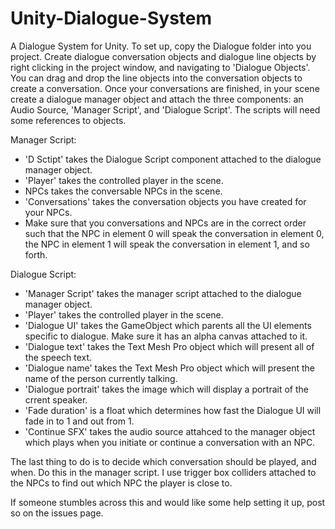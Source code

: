 # Unity-Dialogue-System
A Dialogue System for Unity.
To set up, copy the Dialogue folder into you project. 
Create dialogue conversation objects and dialogue line objects by right clicking in the project window, and navigating to 'Dialogue Objects'. You can drag and drop the line objects into the conversation objects to create a conversation.
Once your conversations are finished, in your scene create a dialogue manager object and attach the three components: an Audio Source, 'Manager Script', and 'Dialogue Script'. The scripts will need some references to objects.

Manager Script:
  - 'D Sctipt' takes the Dialogue Script component attached to the dialogue manager object.
  - 'Player' takes the controlled player in the scene.
  - NPCs takes the conversable NPCs in the scene.
  - 'Conversations' takes the conversation objects you have created for your NPCs. 
  - Make sure that you conversations and NPCs are in the correct order such that the NPC in element 0 will speak the conversation in element 0, the NPC in element 1 will speak the conversation in element 1, and so forth.
  
Dialogue Script:
  - 'Manager Script' takes the manager script attached to the dialogue manager object.
  - 'Player' takes the controlled player in the scene.
  - 'Dialogue UI' takes the GameObject which parents all the UI elements specific to dialogue. Make sure it has an alpha canvas attached to it.
  - 'Dialogue text' takes the Text Mesh Pro object which will present all of the speech text.
  - 'Dialogue name' takes the Text Mesh Pro object which will present the name of the person currently talking.
  - 'Dialogue portrait' takes the image which will display a portrait of the crrent speaker.
  - 'Fade duration' is a float which determines how fast the Dialogue UI will fade in to 1 and out from 1.
  - 'Continue SFX' takes the audio source attahced to the manager object which plays when you initiate or continue a conversation with an NPC.

The last thing to do is to decide which conversation should be played, and when. Do this in the manager script. I use trigger box colliders attached to the NPCs to find out which NPC the player is close to.

If someone stumbles across this and would like some help setting it up, post so on the issues page.
